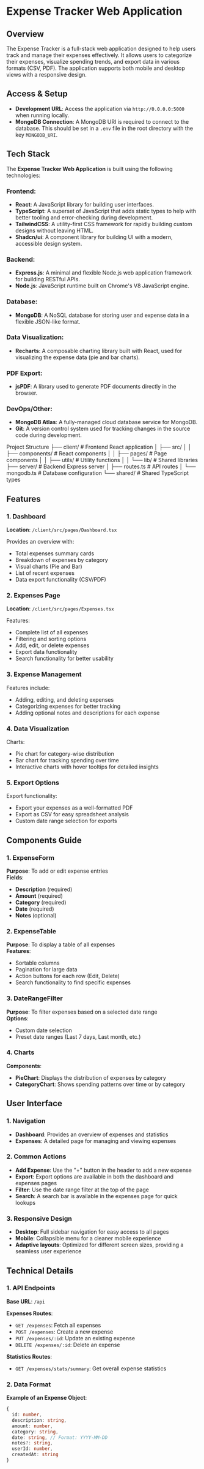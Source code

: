 # Expense Tracker Web Application

## Overview
The Expense Tracker is a full-stack web application designed to help users track and manage their expenses effectively. It allows users to categorize their expenses, visualize spending trends, and export data in various formats (CSV, PDF). The application supports both mobile and desktop views with a responsive design.

## Access & Setup
- **Development URL**: Access the application via `http://0.0.0.0:5000` when running locally.
- **MongoDB Connection**: A MongoDB URI is required to connect to the database. This should be set in a `.env` file in the root directory with the key `MONGODB_URI`.

## Tech Stack

The **Expense Tracker Web Application** is built using the following technologies:

### Frontend:
- **React**: A JavaScript library for building user interfaces.
- **TypeScript**: A superset of JavaScript that adds static types to help with better tooling and error-checking during development.
- **TailwindCSS**: A utility-first CSS framework for rapidly building custom designs without leaving HTML.
- **Shadcn/ui**: A component library for building UI with a modern, accessible design system.

### Backend:
- **Express.js**: A minimal and flexible Node.js web application framework for building RESTful APIs.
- **Node.js**: JavaScript runtime built on Chrome's V8 JavaScript engine.
  
### Database:
- **MongoDB**: A NoSQL database for storing user and expense data in a flexible JSON-like format.

### Data Visualization:
- **Recharts**: A composable charting library built with React, used for visualizing the expense data (pie and bar charts).

### PDF Export:
- **jsPDF**: A library used to generate PDF documents directly in the browser.

### DevOps/Other:
- **MongoDB Atlas**: A fully-managed cloud database service for MongoDB.
- **Git**: A version control system used for tracking changes in the source code during development.

Project Structure
├── client/               # Frontend React application
│   ├── src/
│   │   ├── components/  # React components
│   │   ├── pages/       # Page components
│   │   ├── utils/       # Utility functions
│   │   └── lib/         # Shared libraries
├── server/              # Backend Express server
│   ├── routes.ts        # API routes
│   └── mongodb.ts       # Database configuration
└── shared/              # Shared TypeScript types


## Features

### 1. Dashboard
**Location**: `/client/src/pages/Dashboard.tsx`

Provides an overview with:
- Total expenses summary cards
- Breakdown of expenses by category
- Visual charts (Pie and Bar)
- List of recent expenses
- Data export functionality (CSV/PDF)

### 2. Expenses Page
**Location**: `/client/src/pages/Expenses.tsx`

Features:
- Complete list of all expenses
- Filtering and sorting options
- Add, edit, or delete expenses
- Export data functionality
- Search functionality for better usability

### 3. Expense Management
Features include:
- Adding, editing, and deleting expenses
- Categorizing expenses for better tracking
- Adding optional notes and descriptions for each expense

### 4. Data Visualization
Charts:
- Pie chart for category-wise distribution
- Bar chart for tracking spending over time
- Interactive charts with hover tooltips for detailed insights

### 5. Export Options
Export functionality:
- Export your expenses as a well-formatted PDF
- Export as CSV for easy spreadsheet analysis
- Custom date range selection for exports

## Components Guide

### 1. ExpenseForm
**Purpose**: To add or edit expense entries  
**Fields**:
- **Description** (required)
- **Amount** (required)
- **Category** (required)
- **Date** (required)
- **Notes** (optional)

### 2. ExpenseTable
**Purpose**: To display a table of all expenses  
**Features**:
- Sortable columns
- Pagination for large data
- Action buttons for each row (Edit, Delete)
- Search functionality to find specific expenses

### 3. DateRangeFilter
**Purpose**: To filter expenses based on a selected date range  
**Options**:
- Custom date selection
- Preset date ranges (Last 7 days, Last month, etc.)

### 4. Charts
**Components**:
- **PieChart**: Displays the distribution of expenses by category
- **CategoryChart**: Shows spending patterns over time or by category

## User Interface

### 1. Navigation
- **Dashboard**: Provides an overview of expenses and statistics
- **Expenses**: A detailed page for managing and viewing expenses

### 2. Common Actions
- **Add Expense**: Use the "+" button in the header to add a new expense
- **Export**: Export options are available in both the dashboard and expenses pages
- **Filter**: Use the date range filter at the top of the page
- **Search**: A search bar is available in the expenses page for quick lookups

### 3. Responsive Design
- **Desktop**: Full sidebar navigation for easy access to all pages
- **Mobile**: Collapsible menu for a cleaner mobile experience
- **Adaptive layouts**: Optimized for different screen sizes, providing a seamless user experience

## Technical Details

### 1. API Endpoints
**Base URL**: `/api`

**Expenses Routes**:
- `GET /expenses`: Fetch all expenses
- `POST /expenses`: Create a new expense
- `PUT /expenses/:id`: Update an existing expense
- `DELETE /expenses/:id`: Delete an expense

**Statistics Routes**:
- `GET /expenses/stats/summary`: Get overall expense statistics

### 2. Data Format
**Example of an Expense Object**:
```typescript
{
  id: number,
  description: string,
  amount: number,
  category: string,
  date: string, // Format: YYYY-MM-DD
  notes?: string,
  userId: number,
  createdAt: string
}
